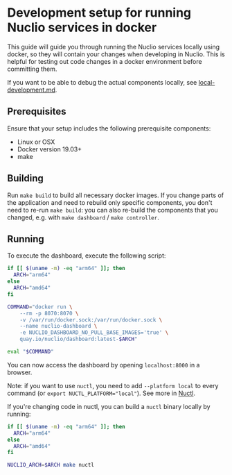 # Development setup for running Nuclio services in docker

This guide will guide you through running the Nuclio services locally using docker, so they will contain your changes when developing in Nuclio.
This is helpful for testing out code changes in a docker environment before committing them.

If you want to be able to debug the actual components locally, see [local-development.md](local-development.md).

## Prerequisites

Ensure that your setup includes the following prerequisite components:

- Linux or OSX
- Docker version 19.03+
- make


## Building

Run `make build` to build all necessary docker images. 
If you change parts of the application and need to rebuild only specific components, you don't need to re-run `make build`: you can also re-build the components that you changed, e.g. with `make dashboard` / `make controller`.

## Running

To execute the dashboard, execute the following script:

```sh
if [[ $(uname -m) -eq "arm64" ]]; then
  ARCH="arm64"
else
  ARCH="amd64"
fi

COMMAND="docker run \
    --rm -p 8070:8070 \
    -v /var/run/docker.sock:/var/run/docker.sock \
    --name nuclio-dashboard \
    -e NUCLIO_DASHBOARD_NO_PULL_BASE_IMAGES='true' \
    quay.io/nuclio/dashboard:latest-$ARCH"

eval "$COMMAND"
```

You can now access the dashboard by opening `localhost:8000` in a browser.

Note: if you want to use `nuctl`, you need to add `--platform local` to every command (or `export NUCTL_PLATFORM="local"`). See more in [Nuctl](../reference/nuctl/nuctl.md).

If you're changing code in nuctl, you can build a `nuctl` binary locally by running:

```sh
if [[ $(uname -m) -eq "arm64" ]]; then
  ARCH="arm64"
else
  ARCH="amd64"
fi

NUCLIO_ARCH=$ARCH make nuctl
```